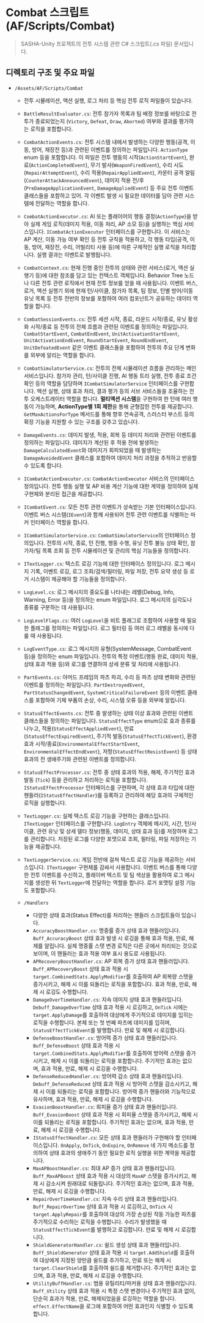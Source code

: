# Combat 스크립트 (AF/Scripts/Combat)

> SASHA-Unity 프로젝트의 전투 시스템 관련 C# 스크립트(.cs 파일) 문서입니다.

## 디렉토리 구조 및 주요 파일

- `/Assets/AF/Scripts/Combat`
  - 전투 시뮬레이션, 액션 실행, 로그 처리 등 핵심 전투 로직 파일들이 있습니다.
  - `BattleResultEvaluator.cs`: 전투 참가자 목록과 팀 배정 정보를 바탕으로 전투가 종료되었는지 (`Victory`, `Defeat`, `Draw`, `Aborted`) 여부와 결과를 평가하는 로직을 포함합니다.
  - `CombatActionEvents.cs`: 전투 시스템 내에서 발생하는 다양한 행동(공격, 이동, 방어, 재장전 등)과 관련된 이벤트를 정의하는 파일입니다. `ActionType` enum 등을 포함합니다. 이 파일은 전투 행동의 시작(`ActionStartEvent`), 완료(`ActionCompletedEvent`), 무기 발사(`WeaponFiredEvent`), 수리 시도(`RepairAttemptEvent`), 수리 적용(`RepairAppliedEvent`), 카운터 공격 알림(`CounterAttackAnnouncedEvent`), 데미지 적용 전/후(`PreDamageApplicationEvent`, `DamageAppliedEvent`) 등 주요 전투 이벤트 클래스들을 포함하고 있어. 각 이벤트 발생 시 필요한 데이터를 담아 관련 시스템에 전달하는 역할을 합니다.
  - `CombatActionExecutor.cs`: AI 또는 플레이어의 행동 결정(`ActionType`)을 받아 실제 게임 로직(데미지 적용, 이동 처리, AP 소모 등)을 실행하는 핵심 서비스입니다. `ICombatActionExecutor` 인터페이스를 구현합니다. 이 서비스는 AP 계산, 이동 가능 여부 확인 등 전투 규칙을 적용하고, 각 행동 타입(공격, 이동, 방어, 재장전, 수리, 어빌리티 사용 등)에 따른 구체적인 실행 로직을 처리합니다. 실행 결과는 이벤트로 발행됩니다.
  - `CombatContext.cs`: 현재 진행 중인 전투의 상태와 관련 서비스(로거, 액션 실행기 등)에 대한 참조를 담고 있는 컨텍스트 객체입니다. Behavior Tree 노드나 다른 전투 관련 로직에서 현재 전투 정보를 얻을 때 사용됩니다. 이벤트 버스, 로거, 액션 실행기 외에 현재 턴/사이클, 참가자 목록, 팀 정보, 턴별 방어/이동 유닛 목록 등 전투 전반의 정보를 포함하여 여러 컴포넌트가 공유하는 데이터 역할을 합니다.
  - `CombatSessionEvents.cs`: 전투 세션 시작, 종료, 라운드 시작/종료, 유닛 활성화 시작/종료 등 전투의 전체 흐름과 관련된 이벤트를 정의하는 파일입니다. `CombatStartEvent`, `CombatEndEvent`, `UnitActivationStartEvent`, `UnitActivationEndEvent`, `RoundStartEvent`, `RoundEndEvent`, `UnitDefeatedEvent` 같은 이벤트 클래스들을 포함하여 전투의 주요 단계 변화를 외부에 알리는 역할을 합니다.
  - `CombatSimulatorService.cs`: 전투의 전체 시뮬레이션 흐름을 관리하는 메인 서비스입니다. 참가자 관리, 턴/사이클 진행, AI 행동 트리 실행, 전투 종료 조건 확인 등의 역할을 담당하며 `ICombatSimulatorService` 인터페이스를 구현합니다. 액션 실행, 상태 효과 처리, 결과 평가 등의 서브 서비스들을 조율하는 전투 오케스트레이터 역할을 합니다. **멀티액션 시스템**을 구현하여 한 턴에 여러 행동이 가능하며, **ActionType별 1회 제한**을 통해 균형잡힌 전투를 제공합니다. `GetMaxActionsForType` 메서드를 통해 향후 연속공격, 스러스터 부스트 등의 확장 기능을 지원할 수 있는 구조를 갖추고 있습니다.
  - `DamageEvents.cs`: 데미지 발생, 적용, 회복 등 데미지 처리와 관련된 이벤트를 정의하는 파일입니다. 데미지가 계산된 후 적용 전에 발생하는 `DamageCalculatedEvent`와 데미지가 회피되었을 때 발생하는 `DamageAvoidedEvent` 클래스를 포함하여 데미지 처리 과정을 추적하고 반응할 수 있도록 합니다.
  - `ICombatActionExecutor.cs`: `CombatActionExecutor` 서비스의 인터페이스 정의입니다. 전투 행동 실행 및 AP 비용 계산 기능에 대한 계약을 정의하여 실제 구현체와 분리된 접근을 제공합니다.
  - `ICombatEvent.cs`: 모든 전투 관련 이벤트가 상속받는 기본 인터페이스입니다. 이벤트 버스 시스템(`IEvent`)과 함께 사용되어 전투 관련 이벤트를 식별하는 마커 인터페이스 역할을 합니다.
  - `ICombatSimulatorService.cs`: `CombatSimulatorService`의 인터페이스 정의입니다. 전투의 시작, 종료, 턴 진행, 행동 수행, 유닛 전투 불능 상태 확인, 참가자/팀 목록 조회 등 전투 시뮬레이션 및 관리의 핵심 기능들을 정의합니다.
  - `ITextLogger.cs`: 텍스트 로깅 기능에 대한 인터페이스 정의입니다. 로그 메시지 기록, 이벤트 로깅, 로그 조회/검색/필터링, 파일 저장, 전투 요약 생성 등 로거 시스템이 제공해야 할 기능들을 정의합니다.
  - `LogLevel.cs`: 로그 메시지의 중요도를 나타내는 레벨(Debug, Info, Warning, Error 등)을 정의하는 enum 파일입니다. 로그 메시지의 심각도나 종류를 구분하는 데 사용됩니다.
  - `LogLevelFlags.cs`: 여러 `LogLevel`을 비트 플래그로 조합하여 사용할 때 필요한 플래그를 정의하는 파일입니다. 로그 필터링 등 여러 로그 레벨을 동시에 다룰 때 사용됩니다.
  - `LogEventType.cs`: 로그 메시지의 유형(SystemMessage, CombatEvent 등)을 정의하는 enum 파일입니다. 전투의 특정 이벤트(행동 완료, 데미지 적용, 상태 효과 적용 등)와 로그를 연결하여 상세 분류 및 처리에 사용됩니다.
  - `PartEvents.cs`: 아머드 프레임의 파츠 파괴, 수리 등 파츠 상태 변화와 관련된 이벤트를 정의하는 파일입니다. `PartDestroyedEvent`, `PartStatusChangedEvent`, `SystemCriticalFailureEvent` 등의 이벤트 클래스를 포함하여 기체 부품의 손상, 수리, 시스템 오류 등을 외부에 알립니다.
  - `StatusEffectEvents.cs`: 전투 중 발생하는 상태 이상 효과와 관련된 이벤트 클래스들을 정의하는 파일입니다. `StatusEffectType` enum으로 효과 종류를 나누고, 적용(`StatusEffectAppliedEvent`), 만료(`StatusEffectExpiredEvent`), 주기적 발동(`StatusEffectTickEvent`), 환경 효과 시작/종료(`EnvironmentalEffectStartEvent`, `EnvironmentalEffectEndEvent`), 저항(`StatusEffectResistEvent`) 등 상태 효과의 전 생애주기와 관련된 이벤트를 정의합니다.
  - `StatusEffectProcessor.cs`: 전투 중 상태 효과의 적용, 해제, 주기적인 효과 발동 (`Tick`) 등을 관리하고 처리하는 로직을 포함합니다. `IStatusEffectProcessor` 인터페이스를 구현하며, 각 상태 효과 타입에 대한 핸들러(`IStatusEffectHandler`)를 등록하고 관리하여 해당 효과의 구체적인 로직을 실행합니다.
  - `TextLogger.cs`: 실제 텍스트 로깅 기능을 구현하는 클래스입니다. `ITextLogger` 인터페이스를 구현합니다. `LogEntry` 객체에 메시지, 시간, 턴/사이클, 관련 유닛 및 상세 델타 정보(행동, 데미지, 상태 효과 등)를 저장하며 로그를 관리합니다. 저장된 로그를 다양한 포맷으로 조회, 필터링, 파일 저장하는 기능을 제공합니다.
  - `TextLoggerService.cs`: 게임 전반에 걸쳐 텍스트 로깅 기능을 제공하는 서비스입니다. `ITextLogger` 구현체를 감싸서 사용합니다. 이벤트 버스를 통해 다양한 전투 이벤트를 수신하고, 플레이버 텍스트 및 팀 색상을 활용하여 로그 메시지를 생성한 뒤 `TextLogger`에 전달하는 역할을 합니다. 로거 포맷팅 설정 기능도 포함합니다.

  - `/Handlers`
    - 다양한 상태 효과(Status Effect)를 처리하는 핸들러 스크립트들이 있습니다.
    - `AccuracyBoostHandler.cs`: 명중률 증가 상태 효과 핸들러입니다. `Buff_AccuracyBoost` 상태 효과 발생 시 로깅을 통해 효과 적용, 만료, 해제를 알립니다. 실제 명중률 스탯 변경 로직은 다른 곳에서 처리되는 것으로 보이며, 이 핸들러는 효과 적용 여부 표시 용도로 사용됩니다.
    - `APRecoveryBoostHandler.cs`: AP 회복 증가 상태 효과 핸들러입니다. `Buff_APRecoveryBoost` 상태 효과 적용 시 `target.CombinedStats.ApplyModifier`를 호출하여 AP 회복량 스탯을 증가시키고, 해제 시 이를 되돌리는 로직을 포함합니다. 효과 적용, 만료, 해제 시 로깅도 수행합니다.
    - `DamageOverTimeHandler.cs`: 지속 데미지 상태 효과 핸들러입니다. `Debuff_DamageOverTime` 상태 효과 적용 시 로깅하고, `OnTick` 시에는 `target.ApplyDamage`를 호출하여 대상에게 주기적으로 데미지를 입히는 로직을 수행합니다. 본체 또는 첫 번째 파츠에 데미지를 입히며, `StatusEffectTickEvent`를 발행합니다. 만료 및 해제 시 로깅합니다.
    - `DefenseBoostHandler.cs`: 방어력 증가 상태 효과 핸들러입니다. `Buff_DefenseBoost` 상태 효과 적용 시 `target.CombinedStats.ApplyModifier`를 호출하여 방어력 스탯을 증가시키고, 해제 시 이를 되돌리는 로직을 포함합니다. 주기적인 효과는 없으며, 효과 적용, 만료, 해제 시 로깅을 수행합니다.
    - `DefenseReducedHandler.cs`: 방어력 감소 상태 효과 핸들러입니다. `Debuff_DefenseReduced` 상태 효과 적용 시 방어력 스탯을 감소시키고, 해제 시 이를 되돌리는 로직을 포함합니다. 방어력 증가 핸들러와 기능적으로 유사하며, 효과 적용, 만료, 해제 시 로깅을 수행합니다.
    - `EvasionBoostHandler.cs`: 회피율 증가 상태 효과 핸들러입니다. `Buff_EvasionBoost` 상태 효과 적용 시 회피율 스탯을 증가시키고, 해제 시 이를 되돌리는 로직을 포함합니다. 주기적인 효과는 없으며, 효과 적용, 만료, 해제 시 로깅을 수행합니다.
    - `IStatusEffectHandler.cs`: 모든 상태 효과 핸들러가 구현해야 할 인터페이스입니다. `OnApply`, `OnTick`, `OnExpire`, `OnRemove` 네 가지 메소드를 정의하여 상태 효과의 생애주기 동안 필요한 로직 실행을 위한 계약을 제공합니다.
    - `MaxAPBoostHandler.cs`: 최대 AP 증가 상태 효과 핸들러입니다. `Buff_MaxAPBoost` 상태 효과 적용 시 대상의 `MaxAP` 스탯을 증가시키고, 해제 시 감소시켜 원래대로 되돌립니다. 주기적인 효과는 없으며, 효과 적용, 만료, 해제 시 로깅을 수행합니다.
    - `RepairOverTimeHandler.cs`: 지속 수리 상태 효과 핸들러입니다. `Buff_RepairOverTime` 상태 효과 적용 시 로깅하고, `OnTick` 시 `target.ApplyRepair`를 호출하여 대상의 가장 손상된 작동 가능한 파츠를 주기적으로 수리하는 로직을 수행합니다. 수리가 발생했을 때 `StatusEffectTickEvent`를 발행하고 로깅합니다. 만료 및 해제 시 로깅합니다.
    - `ShieldGeneratorHandler.cs`: 쉴드 생성 상태 효과 핸들러입니다. `Buff_ShieldGenerator` 상태 효과 적용 시 `target.AddShield`를 호출하여 대상에게 지정된 양만큼 쉴드를 추가하고, 만료 또는 해제 시 `target.ClearShield`를 호출하여 쉴드를 제거합니다. 주기적인 효과는 없으며, 효과 적용, 만료, 해제 시 로깅을 수행합니다.
    - `UtilityBuffHandler.cs`: 범용 유틸리티/마커용 상태 효과 핸들러입니다. `Buff_Utility` 상태 효과 적용 시 특정 스탯 변경이나 주기적인 효과 없이, 단순히 효과가 적용, 만료, 해제되었음을 로깅하는 역할을 합니다. `effect.EffectName`을 로그에 포함하여 어떤 효과인지 식별할 수 있도록 합니다. 